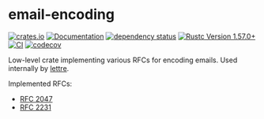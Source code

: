 # email-encoding

[![crates.io](https://img.shields.io/crates/v/email-encoding.svg)](https://crates.io/crates/email-encoding)
[![Documentation](https://docs.rs/email-encoding/badge.svg)](https://docs.rs/email-encoding)
[![dependency status](https://deps.rs/crate/email-encoding/0.2.1/status.svg)](https://deps.rs/crate/email-encoding/0.2.1)
[![Rustc Version 1.57.0+](https://img.shields.io/badge/rustc-1.57.0+-lightgray.svg)](https://blog.rust-lang.org/2021/12/02/Rust-1.57.0.html)
[![CI](https://github.com/lettre/email-encoding/actions/workflows/ci.yml/badge.svg)](https://github.com/lettre/email-encoding/actions/workflows/ci.yml)
[![codecov](https://codecov.io/gh/lettre/email-encoding/branch/main/graph/badge.svg)](https://codecov.io/gh/lettre/email-encoding)

Low-level crate implementing various RFCs for encoding emails.
Used internally by [lettre].

Implemented RFCs:

* [RFC 2047]
* [RFC 2231]

[lettre]: https://crates.io/crates/lettre
[RFC 2047]: https://datatracker.ietf.org/doc/html/rfc2047
[RFC 2231]: https://datatracker.ietf.org/doc/html/rfc2231
